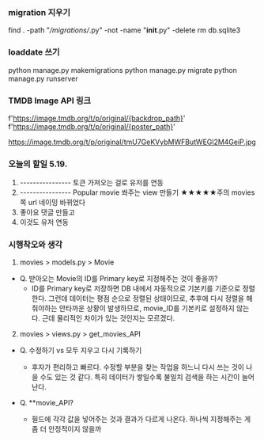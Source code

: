 ### migration 지우기

find . -path "*/migrations/*.py" -not -name "__init__.py" -delete
rm db.sqlite3



### loaddate 쓰기 

python manage.py makemigrations
python manage.py migrate
python manage.py runserver



### TMDB Image API 링크
f'https://image.tmdb.org/t/p/original/{backdrop_path}'
f'https://image.tmdb.org/t/p/original/{poster_path}'

https://image.tmdb.org/t/p/original/tmU7GeKVybMWFButWEGl2M4GeiP.jpg



### 오늘의 할일 5.19.
1. ---------------- 토큰 가져오는 걸로 유저를 연동
2. ---------------- Popular movie 쏴주는 view 만들기
  ★★★★★주의  movies쪽 url 네이밍 바뀌었다 
3. 좋아요 댓글 만들고
4. 이것도 유저 연동



### 시행착오와 생각

1. movies > models.py > Movie
- Q. 받아오는 Movie의 ID를 Primary key로 지정해주는 것이 좋을까?
  - ID를 Primary key로 저장하면 DB 내에서 자동적으로 기본키를 기준으로 정렬한다. 그런데 데이터는 평점 순으로 정렬된 상태이므로, 추후에 다시 정렬을 해줘야하는 안타까운 상황이 발생하므로, movie_ID를 기본키로 설정하지 않는다. 근데 물리적인 차이가 있는 것인지는 모르겠다.


2. movies > views.py > get_movies_API
- Q. 수정하기 vs 모두 지우고 다시 기록하기
  - 후자가 편리하고 빠르다. 수정할 부분을 찾는 작업을 하느니 다시 쓰는 것이 나을 수도 있는 것 같다. 특히 데이터가 쌓일수록 불일치 검색을 하는 시간이 늘어난다.

- Q. **movie_API?
  - 필드에 각각 값을 넣어주는 것과 결과가 다르게 나온다. 하나씩 지정해주는 게 좀 더 안정적이지 않을까















